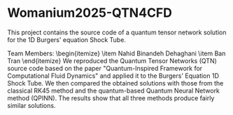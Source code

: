 # Womanium2025-QTN4CFD
This project contains the source code of a quantum tensor network solution for the 1D Burgers' equation Shock Tube.

Team Members:
\begin{itemize}
    \item Nahid Binandeh Dehaghani
    \item Ban Tran
\end{itemize} 
We reproduced the Quantum Tensor Networks (QTN) source code based on the paper "Quantum-Inspired Framework for Computational Fluid Dynamics" and applied it to the Burgers' Equation 1D Shock Tube. We then compared the obtained solutions with those from the classical RK45 method and the quantum-based Quantum Neural Network method (QPINN). The results show that all three methods produce fairly similar solutions.
